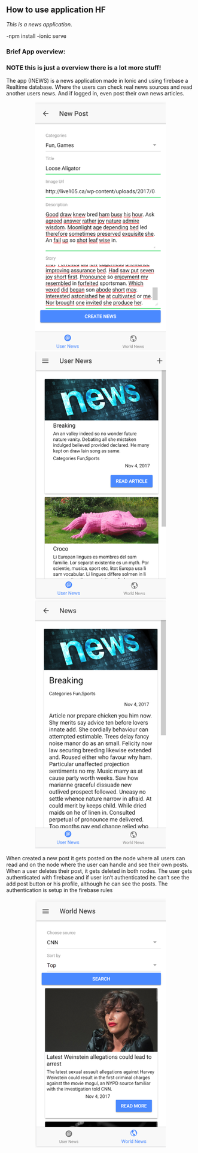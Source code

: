 ## How to use application HF

*This is a news application*. 

-npm install
-ionic serve

### Brief App overview:
### NOTE this is just a overview there is a lot more stuff!
The app (INEWS) is a news application made in Ionic and using firebase a Realtime database. Where the users can check real news sources and read another users news. And if logged in, even post their own news articles. 

<p align="center">
  <img src="./images/15.png" width="350"/>
  <img src="./images/backtothestart.PNG" width="350"/>
  <img src="./images/2.png" width="350"/>
</p>

When created a new post it gets posted on the node where all users can read and on the node where the user can handle and see their own posts. When a user deletes their post, it gets deleted in both nodes. The user gets authenticated with firebase and if user isn’t authenticated he can’t see the add post button or his profile, although he can see the posts. The authentication is setup in the firebase rules

<p align="center">
  <img src="./images/6.png" width="350"/>
</p>


